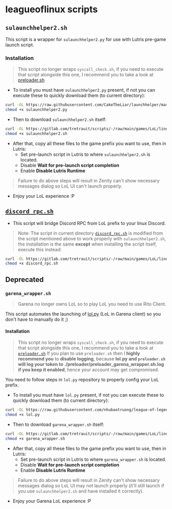 # leagueoflinux scripts
## `sulaunchhelper2.sh`
This script is a wrapper for `sulaunchhelper2.py` for use with Lutris pre-game launch script.
### Installation
> This script no longer wraps `syscall_check.sh`, if you need to execute that script alongside this one, I recommend you to take a look at [preloader.sh](../../../apps/Lutris#preloadersh)

+ To install you must have `sulaunchhelper2.py` present, if not you can execute these to quickly download them (to current directory):
```sh
curl -OL https://raw.githubusercontent.com/CakeTheLiar/launchhelper/master/sulaunchhelper2.py
chmod +x sulaunchhelper2.py
```
+ Then to download `sulaunchhelper2.sh` itself:
```sh
curl -OL https://gitlab.com/tretrauit/scripts/-/raw/main/games/LoL/linux/sulaunchhelper2.sh
chmod +x sulaunchhelper2.sh
```
+ After that, copy all these files to the game prefix you want to use, then in Lutris:
    - Set pre-launch script in Lutris to where `sulaunchhelper2.sh` is located.
    - Disable **Wait for pre-launch script completion**
    - Enable **Disable Lutris Runtime**
> Failure to do above steps will result in Zenity can't show necessary messages dialog so LoL UI can't launch properly.
+ Enjoy your LoL experience :P

## [`discord_rpc.sh`](../../../apps/Lutris#discord_rpcsh)
+ This script will bridge Discord RPC from LoL prefix to your linux Discord.
> Note: The script in current directory [`discord_rpc.sh`](./discord_rpc.sh) is modified from the script mentioned above to work properly with `sulaunchhelper2.sh`,
the installation is the same **except** when installing the script itself, execute this instead:
```sh
curl -OL https://gitlab.com/tretrauit/scripts/-/raw/main/games/LoL/linux/discord_rpc.sh
chmod +x discord_rpc.sh
```
## Deprecated

### `garena_wrapper.sh`
> Garena no longer owns LoL so to play LoL you need to use Rito Client.

This script automates the launching of [lol.py](https://github.com/nhubaotruong/league-of-legends-linux-garena-script) (LoL in Garena client) so you don't have to manually do it ;)
#### Installation
> This script no longer wraps `syscall_check.sh`, if you need to execute that script alongside this one, I recommend you to take a look at [`preloader.sh`](../../../apps/Lutris#preloadersh)
If you plan to use `preloader.sh` then I **highly recommend you** to **disable logging**, because **lol.py and `preloader.sh` will log your token to ./preloader/preloader_garena_wrapper.sh.log if you keep it enabled**, hence your account may get compromised.

You need to follow steps in `lol.py` repository to properly config your LoL prefix.
+ To install you must have `lol.py` present, if not you can execute these to quickly download them (to current directory):
```sh
curl -OL https://raw.githubusercontent.com/nhubaotruong/league-of-legends-linux-garena-script/main/lol.py
chmod +x lol.py
```
+ Then to download `garena_wrapper.sh` itself:
```sh
curl -OL https://gitlab.com/tretrauit/scripts/-/raw/main/games/LoL/linux/garena_wrapper.sh
chmod +x garena_wrapper.sh
```
+ After that, copy all these files to the game prefix you want to use, then in Lutris:
    - Set pre-launch script in Lutris to where `garena_wrapper.sh` is located.
    - Disable **Wait for pre-launch script completion**
    - Enable **Disable Lutris Runtime**
> Failure to do above steps will result in Zenity can't show necessary messages dialog so LoL UI may not launch properly (it'll still launch if you use `sulaunchhelper2.sh` and have installed it correctly).
+ Enjoy your Garena LoL experience :P